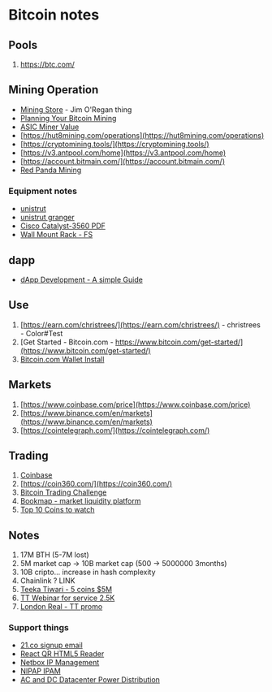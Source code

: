 # Bitcoin notes

## Pools

1. https://btc.com/

## Mining Operation

- [Mining Store](https://miningstore.com/about/) - Jim O'Regan thing
- [Planning Your Bitcoin Mining](https://blockoperations.com/planning-your-bitcoin-mining-operation/#infrastructure)
- [ASIC Miner Value](https://www.asicminervalue.com/)
- [https://hut8mining.com/operations](https://hut8mining.com/operations)
- [https://cryptomining.tools/](https://cryptomining.tools/)
- [https://v3.antpool.com/home](https://v3.antpool.com/home)
- [https://account.bitmain.com/](https://account.bitmain.com/)
- [Red Panda Mining](https://www.youtube.com/channel/UCAGsnTCpw7pvhR4RAlEQGzg)

### Equipment notes

- [unistrut](https://www.unistrut.us/product-details/p2580)
- [unistrut granger](https://www.grainger.com/category/electrical/wire-cable-and-carrier-systems/strut-channel-and-accessories/strut-channel-accessories)
- [Cisco Catalyst-3560 PDF](https://www.cisco.com/c/en/us/td/docs/switches/lan/catalyst3560/software/release/12-2_25_see/configuration/guide/scg.pdf)
- [Wall Mount Rack - FS](https://www.fs.com/products/75869.html)

## dapp

- [dApp Development - A simple Guide](https://hackernoon.com/dapp-development-a-simple-guide-for-innovators-and-entrepreneurs-46922f98a6f2)

## Use

1. [https://earn.com/christrees/](https://earn.com/christrees/) - christrees - Color#Test
2. [Get Started - Bitcoin.com - https://www.bitcoin.com/get-started/](https://www.bitcoin.com/get-started/)
3. [Bitcoin.com Wallet Install](https://play.google.com/store/apps/details?id=com.bitcoin.mwallet&pli=1)

## Markets

1. [https://www.coinbase.com/price](https://www.coinbase.com/price)
2. [https://www.binance.com/en/markets](https://www.binance.com/en/markets)
3. [https://cointelegraph.com/](https://cointelegraph.com/)

## Trading

1. [Coinbase](https://www.coinbase.com/signin)
2. [https://coin360.com/](https://coin360.com/)
3. [Bitcoin Trading Challenge](https://www.youtube.com/channel/UC-dLWl8etTtPSGdbbcYffGw)
4. [Bookmap - market liquidity platform](https://www.youtube.com/channel/UC3HKlZ_7gxRgef9SCxu54Lw/videos)
5. [Top 10 Coins to watch](https://www.youtube.com/watch?v=00jzAId-yIw)


## Notes

1. 17M BTH (5-7M lost) 
2. 5M market cap -> 10B market cap (500 -> 5000000 3months)
3. 10B cripto... increase in hash complexity
4. Chainlink ? LINK
5. [Teeka Tiwari - 5 coins $5M](https://www.youtube.com/watch?v=ZRzleCRpdUY)
6. [TT Webinar for service 2.5K](https://webinar.palmbeachgroup.com/#/client/5coins)
7. [London Real - TT promo](https://londonreal.tv/e/teeka-tiwari-2/)

### Support things

- [21.co signup email](https://mail.yahoo.com/d/search/name=21%2520Support&emailAddresses=support%254021.co&listFilter=FROM&contactIds=15d0.a986/messages/22472?.src=fp)
- [React QR HTML5 Reader](https://www.thomasbilliet.com/react-qr-reader/)
- [Netbox IP Management](https://github.com/netbox-community/netbox)
- [NIPAP IPAM](https://spritelink.github.io/NIPAP/)
- [AC and DC Datacenter Power Distribution](https://www.eaton.com/content/dam/eaton/markets/data-center/AC-Versus-DC-Power-Distribution.pdf)
